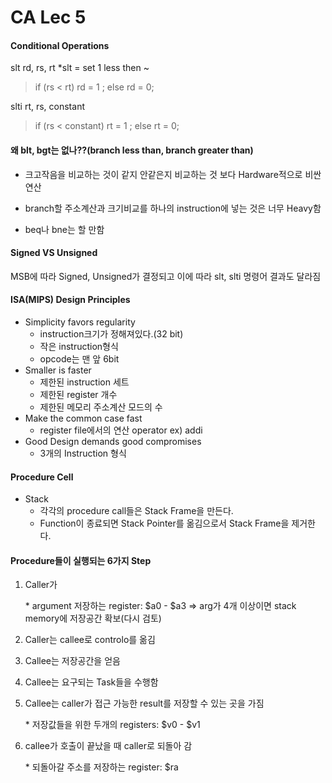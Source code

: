 # CA Lec 5

#### Conditional Operations

slt rd, rs, rt      \*slt = set 1 less then ~

> if (rs < rt) rd = 1 ; else rd = 0;

slti rt, rs, constant      

> if (rs < constant) rt = 1 ; else rt = 0;

#### 왜 blt, bgt는 없나??(branch less than, branch greater than)

- 크고작음을 비교하는 것이 같지 안같은지 비교하는 것 보다 Hardware적으로 비싼 연산

- branch할 주소계산과 크기비교를 하나의 instruction에 넣는 것은 너무 Heavy함

- beq나 bne는 할 만함

#### Signed VS Unsigned

MSB에 따라 Signed, Unsigned가 결정되고 이에 따라 slt, slti 명령어 결과도 달라짐

#### ISA(MIPS) Design Principles

- Simplicity favors regularity
  - instruction크기가 정해져있다.(32 bit)
  - 작은 instruction형식
  - opcode는 맨 앞 6bit
- Smaller is faster
  - 제한된 instruction 세트
  - 제한된 register 개수
  - 제한된 메모리 주소계산 모드의 수
- Make the common case fast
  - register file에서의 연산 operator ex) addi 
- Good Design demands good compromises
  - 3개의 Instruction 형식

#### Procedure Cell

- Stack
  - 각각의 procedure call들은 Stack Frame을 만든다.
  - Function이 종료되면 Stack Pointer를 옮김으로서 Stack Frame을 제거한다.

#### Procedure들이 실행되는 6가지 Step

1. Caller가 

   \* argument 저장하는 register: \$a0 - \$a3 => arg가 4개 이상이면 stack memory에 저장공간 확보(다시 검토) 

2. Caller는 callee로 controlo를 옮김

3. Callee는 저장공간을 얻음

4. Callee는 요구되는 Task들을 수행함

5. Callee는 caller가 접근 가능한 result를 저장할 수 있는 곳을 가짐

   \* 저장값들을 위한 두개의 registers: \$v0 - \$v1

6. callee가 호출이 끝났을 때 caller로 되돌아 감

   \* 되돌아갈 주소를 저장하는 register: \$ra

















